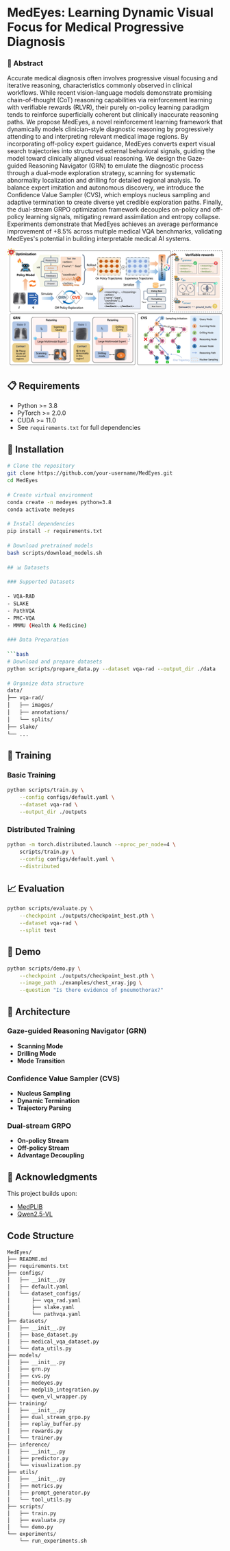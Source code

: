 # MedEyes: Learning Dynamic Visual Focus for Medical Progressive Diagnosis

###  🌟 Abstract
Accurate medical diagnosis often involves progressive visual focusing and iterative reasoning, characteristics commonly observed in clinical workflows. While recent vision-language models demonstrate promising chain-of-thought (CoT) reasoning capabilities via reinforcement learning with verifiable rewards (RLVR), their purely on-policy learning paradigm tends to reinforce superficially coherent but clinically inaccurate reasoning paths. We propose MedEyes, a novel reinforcement learning framework that dynamically models clinician-style diagnostic reasoning by progressively attending to and interpreting relevant medical image regions. By incorporating off-policy expert guidance, MedEyes converts expert visual search trajectories into structured external behavioral signals, guiding the model toward clinically aligned visual reasoning. We design the Gaze-guided Reasoning Navigator (GRN) to emulate the diagnostic process through a dual-mode exploration strategy, scanning for systematic abnormality localization and drilling for detailed regional analysis. To balance expert imitation and autonomous discovery, we introduce the Confidence Value Sampler (CVS), which employs nucleus sampling and adaptive termination to create diverse yet credible exploration paths. Finally, the dual-stream GRPO optimization framework decouples on-policy and off-policy learning signals, mitigating reward assimilation and entropy collapse. Experiments demonstrate that MedEyes achieves an average performance improvement of +8.5\% across multiple medical VQA benchmarks, validating MedEyes's potential in building interpretable medical AI systems.

![PDF预览](Figure/medeyes.jpg)
## 📋 Requirements

- Python >= 3.8
- PyTorch >= 2.0.0
- CUDA >= 11.0
- See `requirements.txt` for full dependencies

## 🚀 Installation

```bash
# Clone the repository
git clone https://github.com/your-username/MedEyes.git
cd MedEyes

# Create virtual environment
conda create -n medeyes python=3.8
conda activate medeyes

# Install dependencies
pip install -r requirements.txt

# Download pretrained models
bash scripts/download_models.sh

## 📊 Datasets

### Supported Datasets

- VQA-RAD
- SLAKE
- PathVQA
- PMC-VQA
- MMMU (Health & Medicine)

### Data Preparation

```bash
# Download and prepare datasets
python scripts/prepare_data.py --dataset vqa-rad --output_dir ./data

# Organize data structure
data/
├── vqa-rad/
│   ├── images/
│   ├── annotations/
│   └── splits/
├── slake/
└── ...
```

## 🔧 Training

### Basic Training

```bash
python scripts/train.py \
    --config configs/default.yaml \
    --dataset vqa-rad \
    --output_dir ./outputs
```

### Distributed Training

```bash
python -m torch.distributed.launch --nproc_per_node=4 \
    scripts/train.py \
    --config configs/default.yaml \
    --distributed
```

## 📈 Evaluation

```bash
python scripts/evaluate.py \
    --checkpoint ./outputs/checkpoint_best.pth \
    --dataset vqa-rad \
    --split test
```

## 🎯 Demo

```bash
python scripts/demo.py \
    --checkpoint ./outputs/checkpoint_best.pth \
    --image_path ./examples/chest_xray.jpg \
    --question "Is there evidence of pneumothorax?"
```

## 📖 Architecture

### Gaze-guided Reasoning Navigator (GRN)

- **Scanning Mode**
- **Drilling Mode**
- **Mode Transition**

### Confidence Value Sampler (CVS)

- **Nucleus Sampling**
- **Dynamic Termination**
- **Trajectory Parsing**

### Dual-stream GRPO

- **On-policy Stream**
- **Off-policy Stream**
- **Advantage Decoupling**

[//]: # (## 📝 Citation)

[//]: # ()
[//]: # (```bibtex)

[//]: # (@article{medeyes2025,)

[//]: # (  title={MedEyes: Learning Dynamic Visual Focus for Medical Progressive Diagnosis},)

[//]: # (  author={Anonymous},)

[//]: # (  journal={arXiv preprint arXiv:2025.xxxxx},)

[//]: # (  year={2025})

[//]: # (})

[//]: # (```)

## 🤝 Acknowledgments

This project builds upon:

- [MedPLIB](https://github.com/ShawnHuang497/MedPLIB)
- [Qwen2.5-VL](https://github.com/QwenLM/Qwen-VL)
## Code Structure

```
MedEyes/
├── README.md
├── requirements.txt
├── configs/
│   ├── __init__.py
│   ├── default.yaml
│   └── dataset_configs/
│       ├── vqa_rad.yaml
│       ├── slake.yaml
│       └── pathvqa.yaml
├── datasets/
│   ├── __init__.py
│   ├── base_dataset.py
│   ├── medical_vqa_dataset.py
│   └── data_utils.py
├── models/
│   ├── __init__.py
│   ├── grn.py                   
│   ├── cvs.py                   
│   ├── medeyes.py               
│   ├── medplib_integration.py   
│   └── qwen_vl_wrapper.py      
├── training/
│   ├── __init__.py
│   ├── dual_stream_grpo.py      
│   ├── replay_buffer.py        
│   ├── rewards.py              
│   └── trainer.py               
├── inference/
│   ├── __init__.py
│   ├── predictor.py
│   └── visualization.py
├── utils/
│   ├── __init__.py
│   ├── metrics.py
│   ├── prompt_generator.py
│   └── tool_utils.py
├── scripts/
│   ├── train.py
│   ├── evaluate.py
│   └── demo.py
└── experiments/
    └── run_experiments.sh
```

## 